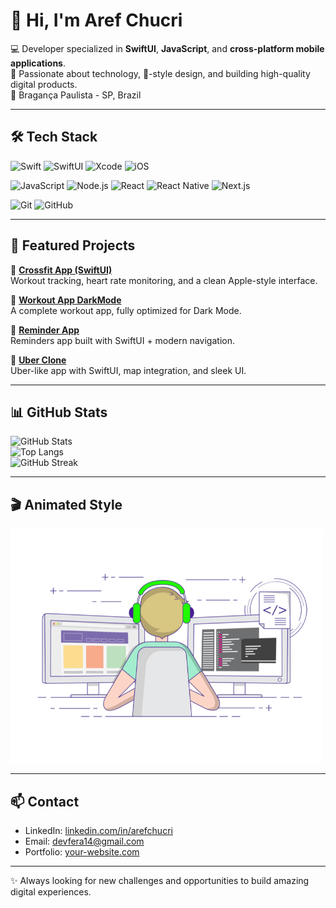 # 👋 Hi, I'm Aref Chucri

💻 Developer specialized in **SwiftUI**, **JavaScript**, and **cross-platform mobile applications**.  
🚀 Passionate about technology, -style design, and building high-quality digital products.  
📍 Bragança Paulista - SP, Brazil  

---

## 🛠 Tech Stack

![Swift](https://img.shields.io/badge/Swift-orange?logo=swift&logoColor=white)
![SwiftUI](https://img.shields.io/badge/SwiftUI-blue?logo=apple&logoColor=white)
![Xcode](https://img.shields.io/badge/Xcode-007ACC?logo=xcode&logoColor=white)
![iOS](https://img.shields.io/badge/iOS-black?logo=apple&logoColor=white)  

![JavaScript](https://img.shields.io/badge/JavaScript-F7DF1E?logo=javascript&logoColor=black)
![Node.js](https://img.shields.io/badge/Node.js-339933?logo=nodedotjs&logoColor=white)
![React](https://img.shields.io/badge/React-20232A?logo=react&logoColor=61DAFB)
![React Native](https://img.shields.io/badge/React%20Native-20232A?logo=react&logoColor=61DAFB)
![Next.js](https://img.shields.io/badge/Next.js-000000?logo=nextdotjs&logoColor=white)

![Git](https://img.shields.io/badge/Git-F05032?logo=git&logoColor=white)
![GitHub](https://img.shields.io/badge/GitHub-181717?logo=github)

---

## 📂 Featured Projects

🔹 **[Crossfit App (SwiftUI)](https://github.com/arefchucri/crossfit-app)**  
Workout tracking, heart rate monitoring, and a clean Apple-style interface.  

🔹 **[Workout App DarkMode](https://github.com/arefchucri/workout-darkmode)**  
A complete workout app, fully optimized for Dark Mode.  

🔹 **[Reminder App](https://github.com/arefchucri/reminder-app)**  
Reminders app built with SwiftUI + modern navigation.  

🔹 **[Uber Clone](https://github.com/arefchucri/uber-clone)**  
Uber-like app with SwiftUI, map integration, and sleek UI.  

---

## 📊 GitHub Stats

![GitHub Stats](https://github-readme-stats.vercel.app/api?username=arefchucri&show_icons=true&theme=radical)  
![Top Langs](https://github-readme-stats.vercel.app/api/top-langs/?username=arefchucri&layout=compact&theme=radical)  
![GitHub Streak](https://streak-stats.demolab.com?user=arefchucri&theme=radical)

---

## 🎬 Animated Style  

<img src="https://github.com/devSouvik/devSouvik/blob/master/gif3.gif" alt="Coder GIF" width="500"/>  

---

## 📫 Contact
- LinkedIn: [linkedin.com/in/arefchucri](https://linkedin.com/in/arefchucri)  
- Email: [devfera14@gmail.com](mailto:devfera14@gmail.com)  
- Portfolio: [your-website.com](https://your-website.com)  

---

✨ Always looking for new challenges and opportunities to build amazing digital experiences.
